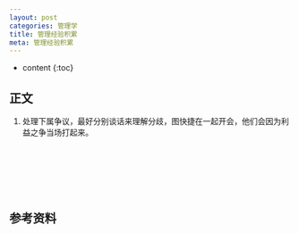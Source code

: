 ```yaml
---
layout: post
categories: 管理学
title: 管理经验积累
meta: 管理经验积累
---
```

* content
{:toc}

## 正文

1. 处理下属争议，最好分别谈话来理解分歧，图快捷在一起开会，他们会因为利益之争当场打起来。

<br/><br/><br/><br/><br/>
## 参考资料


